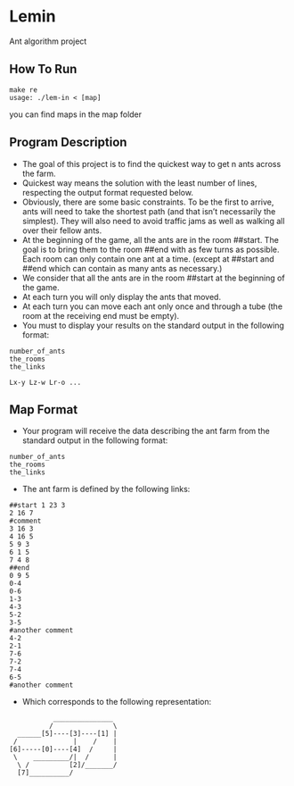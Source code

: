 # Lemin
Ant algorithm project

## How To Run
```
make re  
usage: ./lem-in < [map]
```
you can find maps in the map folder

## Program Description

- The goal of this project is to find the quickest way to get n ants across the farm.
- Quickest way means the solution with the least number of lines, respecting the output format requested below.
- Obviously, there are some basic constraints. To be the first to arrive, ants will need to take the shortest path (and that isn’t necessarily the simplest). They will also need to avoid traffic jams as well as walking all over their fellow ants.
- At the beginning of the game, all the ants are in the room ##start. The goal is to bring them to the room ##end with as few turns as possible. Each room can only contain one ant at a time. (except at ##start and ##end which can contain as many ants as necessary.)
- We consider that all the ants are in the room ##start at the beginning of the game.
- At each turn you will only display the ants that moved.
- At each turn you can move each ant only once and through a tube (the room at the receiving end must be empty).
- You must to display your results on the standard output in the following format:
```
number_of_ants
the_rooms
the_links

Lx-y Lz-w Lr-o ...
```

## Map Format
- Your program will receive the data describing the ant farm from the standard output in the following format:
```
number_of_ants
the_rooms
the_links
```
- The ant farm is defined by the following links:
```
##start 1 23 3
2 16 7
#comment
3 16 3
4 16 5
5 9 3
6 1 5
7 4 8
##end
0 9 5
0-4
0-6
1-3
4-3
5-2
3-5
#another comment
4-2
2-1
7-6
7-2
7-4
6-5
#another comment
```
- Which corresponds to the following representation:
```
           _______________
          /               \ 
  ______[5]----[3]----[1] |
 /              |    /    |
[6]-----[0]----[4]  /     |
 \    _________/|  /      |
  \ /          [2]/_______/
  [7]__________/
```
